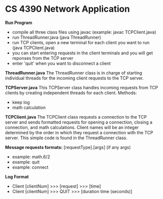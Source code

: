 # CS 4390 Network Application

**Run Program** 
- compile all three class files using javac (example: javac TCPClient.java)
- run ThreadRunner.java (java ThreadRunner)
- run TCP clients, open a new terminal for each client you want to run (java TCPClient.java)
- you can start entering requests in the client terminals and you will get reponses from the TCP server
- enter 'quit' when you want to disconnect a client






**ThreadRunner.java**
The ThreadRunner class is in charge of starting individual threads for the incoming client requests to the TCP server. 


**TCPServer.java**
This TCPServer class handles incoming requests from TCP clients by creating independent threads for each client.
Methods: 
- keep log
- math calculation



**TCPClient.java**
The TCPClient class requests a connection to the TCP server and sends formatted requests for opening a connection, closing a connection, and math calculations. 
Client names will be an integer determined by the order in which they request a connection with the TCP server. This simple code is found in the ThreadRunner class. 




**Message requests formats:** [requestType].[args]  (if any args)
- example: math.6/2
- example: quit
- example: connect

**Log Format**
- Client [clientNum] >>> [request] >>> [time]
- Client [clientNum] >>> QUIT >>> [duration time (seconds)]
